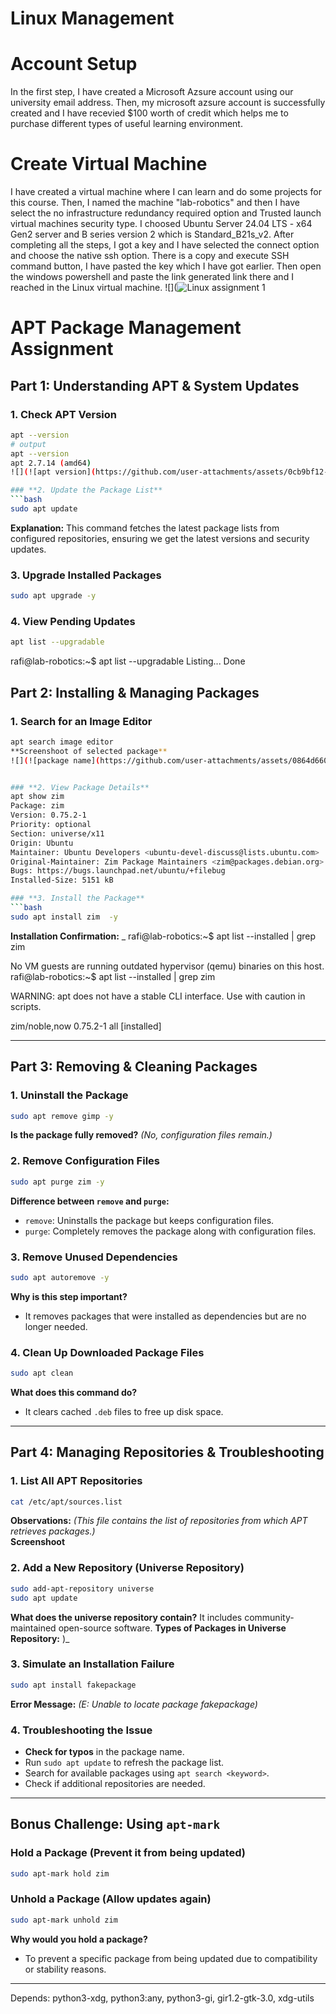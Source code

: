 # Linux Management
# Account Setup
In the first step, I have created a Microsoft Azsure account using our university email address. Then, my microsoft azsure account is successfully created and I have recevied $100 worth of credit which helps me to purchase different types of useful learning environment.

# Create Virtual Machine
I have created a virtual machine where I can learn and do some projects for this course.
Then, I named the machine "lab-robotics" and then I have select the no infrastructure redundancy required option and Trusted launch virtual machines security type.
I choosed Ubuntu Server 24.04 LTS - x64 Gen2 server and B series version 2 which is Standard_B21s_v2.
After completing all the steps, I got a key and I have selected the connect option and choose the native ssh option.
There is a copy and execute SSH command button, I have pasted the key which I have got earlier.
Then open the windows powershell and paste the link generated link there and I reached in the Linux virtual machine.
![](![Linux assignment 1](https://github.com/user-attachments/assets/750a37e0-b9c1-4575-bb3a-4303cce03926)


# APT Package Management Assignment

## **Part 1: Understanding APT & System Updates**

### **1. Check APT Version**
```bash
apt --version
# output
apt --version
apt 2.7.14 (amd64)
![](![apt version](https://github.com/user-attachments/assets/0cb9bf12-9ce7-4a68-90d6-7d242a1f628b)

### **2. Update the Package List**
```bash
sudo apt update
```
**Explanation:** This command fetches the latest package lists from configured repositories, ensuring we get the latest versions and security updates.

### **3. Upgrade Installed Packages**
```bash
sudo apt upgrade -y
```

### **4. View Pending Updates**
```bash
apt list --upgradable
```
rafi@lab-robotics:~$ apt list --upgradable
Listing... Done

## **Part 2: Installing & Managing Packages**

### **1. Search for an Image Editor**
```bash
apt search image editor
**Screenshoot of selected package**
![](![package name](https://github.com/user-attachments/assets/0864d660-b810-4566-b7bd-89af14d51f6d)


### **2. View Package Details**
apt show zim
Package: zim
Version: 0.75.2-1
Priority: optional
Section: universe/x11
Origin: Ubuntu
Maintainer: Ubuntu Developers <ubuntu-devel-discuss@lists.ubuntu.com>
Original-Maintainer: Zim Package Maintainers <zim@packages.debian.org>
Bugs: https://bugs.launchpad.net/ubuntu/+filebug
Installed-Size: 5151 kB

### **3. Install the Package**
```bash
sudo apt install zim  -y
```
**Installation Confirmation:** _ rafi@lab-robotics:~$ apt list --installed | grep zim

No VM guests are running outdated hypervisor (qemu) binaries on this host.
rafi@lab-robotics:~$ apt list --installed | grep zim

WARNING: apt does not have a stable CLI interface. Use with caution in scripts.

zim/noble,now 0.75.2-1 all [installed]

---
## **Part 3: Removing & Cleaning Packages**

### **1. Uninstall the Package**
```bash
sudo apt remove gimp -y
```
**Is the package fully removed?**  _(No, configuration files remain.)_  

### **2. Remove Configuration Files**
```bash
sudo apt purge zim -y
```
**Difference between `remove` and `purge`:**  
- `remove`: Uninstalls the package but keeps configuration files.
- `purge`: Completely removes the package along with configuration files.

### **3. Remove Unused Dependencies**
```bash
sudo apt autoremove -y
```
**Why is this step important?**  
- It removes packages that were installed as dependencies but are no longer needed.

### **4. Clean Up Downloaded Package Files**
```bash
sudo apt clean
```
**What does this command do?**  
- It clears cached `.deb` files to free up disk space.

---
## **Part 4: Managing Repositories & Troubleshooting**

### **1. List All APT Repositories**
```bash
cat /etc/apt/sources.list
```
**Observations:** _(This file contains the list of repositories from which APT retrieves packages.)_  
**Screenshoot**


### **2. Add a New Repository (Universe Repository)**
```bash
sudo add-apt-repository universe
sudo apt update
```
**What does the universe repository contain?**
It includes community-maintained open-source software.
**Types of Packages in Universe Repository:** 
)_  

### **3. Simulate an Installation Failure**
```bash
sudo apt install fakepackage
```
**Error Message:** _(E: Unable to locate package fakepackage)_  

### **4. Troubleshooting the Issue**
- **Check for typos** in the package name.
- Run `sudo apt update` to refresh the package list.
- Search for available packages using `apt search <keyword>`.
- Check if additional repositories are needed.

---
## **Bonus Challenge: Using `apt-mark`**

### **Hold a Package** (Prevent it from being updated)
```bash
sudo apt-mark hold zim
```
### **Unhold a Package** (Allow updates again)
```bash
sudo apt-mark unhold zim
```
**Why would you hold a package?**  
- To prevent a specific package from being updated due to compatibility or stability reasons.

---
Depends: python3-xdg, python3:any, python3-gi, gir1.2-gtk-3.0, xdg-utils



